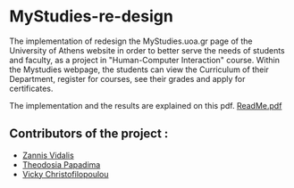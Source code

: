 # MyStudies-re-design
The implementation of redesign the MyStudies.uoa.gr page of the University of Athens website in order to better serve the needs of students and faculty, as a project in "Human-Computer Interaction" course.
Within the Mystudies webpage, the students can view the Curriculum of their Department, register for courses, see their grades and apply for certificates.

The implementation and the results are explained on this pdf. [ReadMe.pdf](https://github.com/Vicky-Christofilopoulou/MyStudies-re-design/files/14550704/ReadMe.pdf)


## Contributors of the project :
* [Zannis Vidalis](https://github.com/ZannisVidalis)
* [Theodosia Papadima](https://github.com/sulpap)
* [Vicky Christofilopoulou]( https://github.com/Vicky-Christofilopoulou )
